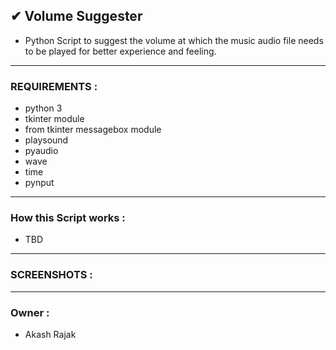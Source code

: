 ## ✔ Volume Suggester
- Python Script to suggest the volume at which the music audio file needs to be played for better experience and feeling.

****

### REQUIREMENTS :
- python 3
- tkinter module
- from tkinter messagebox module
- playsound
- pyaudio
- wave
- time
- pynput

****

### How this Script works :
- TBD

****

### SCREENSHOTS :

<p align="center">

</p>

****
### Owner :
- Akash Rajak
